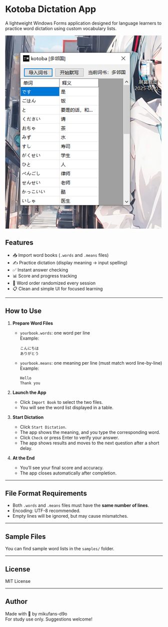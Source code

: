 # Kotoba Dictation App

A lightweight Windows Forms application designed for language learners to practice word dictation using custom vocabulary lists.

![Screenshot](./screenshot.png)

## Features

- 📥 Import word books (`.words` and `.means` files)
- ✍️ Practice dictation (display meaning → input spelling)
- ✅ Instant answer checking
- 📊 Score and progress tracking
- 🎲 Word order randomized every session
- 📋 Clean and simple UI for focused learning

---

## How to Use

1. **Prepare Word Files**
   - `yourbook.words`: one word per line  
     Example:
     ```
     こんにちは
     ありがとう
     ```
   - `yourbook.means`: one meaning per line (must match word line-by-line)  
     Example:
     ```
     Hello
     Thank you
     ```

2. **Launch the App**
   - Click `Import Book` to select the two files.
   - You will see the word list displayed in a table.

3. **Start Dictation**
   - Click `Start Dictation`.
   - The app shows the meaning, and you type the corresponding word.
   - Click `Check` or press Enter to verify your answer.
   - The app shows results and moves to the next question after a short delay.

4. **At the End**
   - You’ll see your final score and accuracy.
   - The app closes automatically after completion.

---

## File Format Requirements

- Both `.words` and `.means` files must have the **same number of lines**.
- Encoding: UTF-8 recommended.
- Empty lines will be ignored, but may cause mismatches.

---

## Sample Files

You can find sample word lists in the `samples/` folder.

---

## License

MIT License

---

## Author

Made with 💙 by mikufans-d9o  
For study use only. Suggestions welcome!
